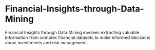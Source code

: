 # Financial-Insights-through-Data-Mining
Financial Insights through Data Mining involves extracting valuable information from complex financial datasets to make informed decisions about investments and risk management.
